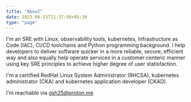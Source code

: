 ```yaml
---
title: "About"
date: 2023-06-15T21:37:58+05:30
type: "page"
---
```


I'm an SRE with Linux, observability tools, kubernetes, Infrastructure as Code (IAC), CI/CD toolchains and Python programming background. I help developers to deliver software quicker in a more reliable, secure, efficient way and also equally help operate services in a customer centeric manner using key SRE principles to achieve higher degree of user statisfaction.


I'm a certified RedHat Linux System Administrator (RHCSA), kubernetes administrator (CKA) and kubernetes application developer (CKAD). 


I'm reachable via gsh25@proton.me 
 
